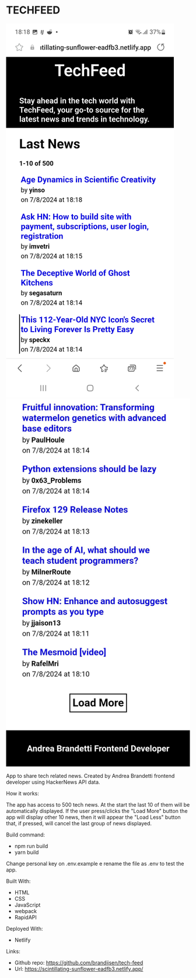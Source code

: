 # TECHFEED

![TechFeed image 1](./src/assets/images/readmePhoto1.jpg)
![TechFeed image 2](./src/assets/images/readmePhoto2.jpg)

App to share tech related news. Created by Andrea Brandetti frontend developer using HackerNews API data.

How it works:

The app has access to 500 tech news. At the start the last 10 of them will be automatically displayed. If the user press/clicks the "Load More" button the app will display other 10 news, then it will appear the "Load Less" button that, if pressed, will cancel the last group of news displayed.

Build command:

- npm run build
- yarn build

Change personal key on .env.example e rename the file as .env to test the app.

Built With:

- HTML
- CSS
- JavaScript
- webpack
- RapidAPI

Deployed With:

- Netlify

Links:

- Github repo: https://github.com/brandijsen/tech-feed
- Url: https://scintillating-sunflower-eadfb3.netlify.app/
